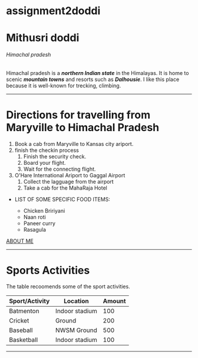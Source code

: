 # assignment2doddi
# Mithusri doddi
###### Himachal pradesh

Himachal pradesh is a ***northern Indian state*** in the Himalayas. It is home to scenic ***mountain towns*** and resorts such as ***Dalhousie***. I like this place because it is well-known for trecking, climbing.

------

# Directions for travelling from Maryville to Himachal Pradesh
1. Book a cab from Maryville to Kansas city ariport.
2. finish the checkin process
    1. Finish the security check.
    2. Board your flight.
    3. Wait for the connecting flight.
3. O'Hare International Ariport to Gaggal Airport 
    1. Collect the lagguage from the airport
    2. Take a cab for the MahaRaja Hotel

- LIST OF SOME SPECIFIC FOOD ITEMS:

    - Chicken Bririyani
    - Naan roti
    - Paneer curry
    - Rasagula

 [ABOUT ME](https://github.com/Mithusri9/assignment2doddi/blob/main/AboutMe.md)


----


# Sports Activities

The table recoomends some of the sport activities.

|    **Sport/Activity**  |    **Location**  | **Amount**  |
|      ----              |    -----         |   -----     |
|      Batmenton         |  Indoor stadium  |     100     |
|      Cricket           |    Ground        |     200     |
|      Baseball          |  NWSM Ground     |     500     |
|      Basketball        |  Indoor stadium  |     100     | 


----




